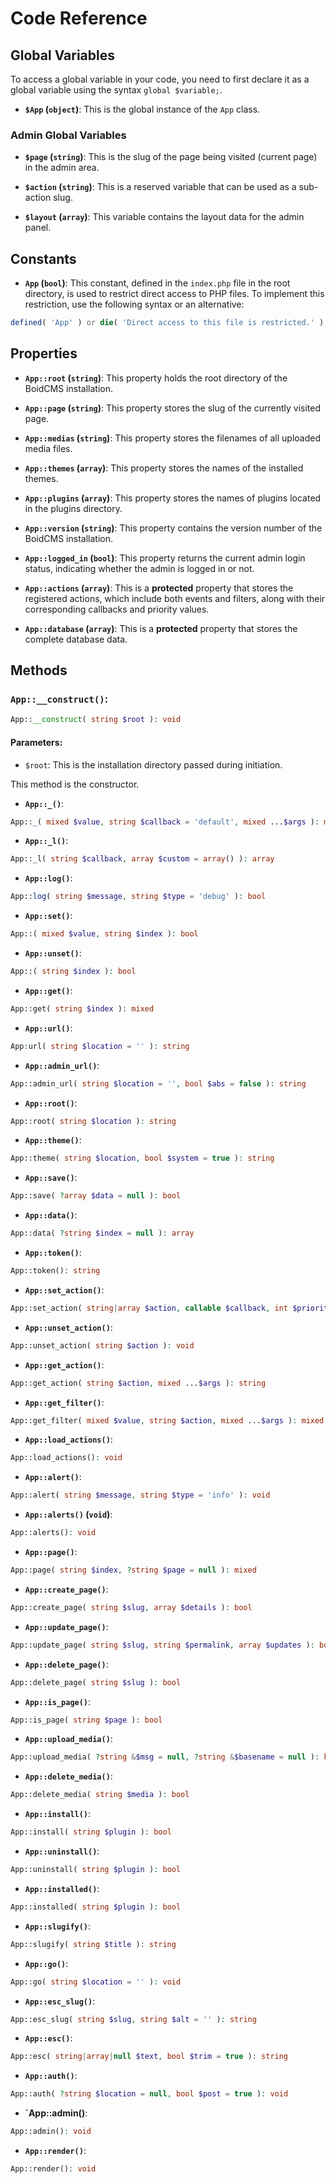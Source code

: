 # Code Reference


## Global Variables
To access a global variable in your code, you need to first declare it as a global variable using the syntax `global $variable;`. 

- **`$App` (`object`)**:
This is the global instance of the `App` class.

### Admin Global Variables

- **`$page` (`string`)**:
This is the slug of the page being visited (current page) in the admin area.

- **`$action` (`string`)**:
This is a reserved variable that can be used as a sub-action slug.

- **`$layout` (`array`)**:
This variable contains the layout data for the admin panel.

## Constants

- **`App` (`bool`)**:
This constant, defined in the `index.php` file in the root directory, is used to restrict direct access to PHP files. To implement this restriction, use the following syntax or an alternative: 

```php
defined( 'App' ) or die( 'Direct access to this file is restricted.' );
```

## Properties

- **`App::root` (`string`)**:
This property holds the root directory of the BoidCMS installation.  

- **`App::page` (`string`)**:
This property stores the slug of the currently visited page.  

- **`App::medias` (`string`)**:
This property stores the filenames of all uploaded media files.  

- **`App::themes` (`array`)**:
This property stores the names of the installed themes.  

- **`App::plugins` (`array`)**:
This property stores the names of plugins located in the plugins directory.  

- **`App::version` (`string`)**:
This property contains the version number of the BoidCMS installation.  

- **`App::logged_in` (`bool`)**:
This property returns the current admin login status, indicating whether the admin is logged in or not.  

- **`App::actions` (`array`)**:
This is a **protected** property that stores the registered actions, which include both events and filters, along with their corresponding callbacks and priority values.  

- **`App::database` (`array`)**:
This is a **protected** property that stores the complete database data.  

## Methods

### **`App::__construct()`**:
```php
App::__construct( string $root ): void
```

#### **Parameters**:
 - `$root`: This is the installation directory passed during initiation.

This method is the constructor.  


- **`App::_()`**:
```php
App::_( mixed $value, string $callback = 'default', mixed ...$args ): mixed
```


- **`App::_l()`**:

```php
App::_l( string $callback, array $custom = array() ): array
```

- **`App::log()`**:

```php
App::log( string $message, string $type = 'debug' ): bool
```

- **`App::set()`**:

```php
App::( mixed $value, string $index ): bool
```

- **`App::unset()`**:

```php
App::( string $index ): bool
```

- **`App::get()`**:

```php
App::get( string $index ): mixed
```

- **`App::url()`**:

```php
App:url( string $location = '' ): string
```

- **`App::admin_url()`**:

```php
App::admin_url( string $location = '', bool $abs = false ): string
```

- **`App::root()`**:

```php
App::root( string $location ): string
```

- **`App::theme()`**:

```php
App::theme( string $location, bool $system = true ): string
```

- **`App::save()`**:

```php
App::save( ?array $data = null ): bool
```

- **`App::data()`**:

```php
App::data( ?string $index = null ): array
```

- **`App::token()`**:

```php
App::token(): string
```

- **`App::set_action()`**:

```php
App::set_action( string|array $action, callable $callback, int $priority = 10 ): void
```

- **`App::unset_action()`**:

```php
App::unset_action( string $action ): void
```

- **`App::get_action()`**:

```php
App::get_action( string $action, mixed ...$args ): string
```

- **`App::get_filter()`**:

```php
App::get_filter( mixed $value, string $action, mixed ...$args ): mixed
```

- **`App::load_actions()`**:

```php
App::load_actions(): void
```

- **`App::alert()`**:

```php
App::alert( string $message, string $type = 'info' ): void
```

- **`App::alerts()` (`void`)**:

```php
App::alerts(): void
```

- **`App::page()`**:

```php
App::page( string $index, ?string $page = null ): mixed
```

- **`App::create_page()`**:

```php
App::create_page( string $slug, array $details ): bool
```

- **`App::update_page()`**:

```php
App::update_page( string $slug, string $permalink, array $updates ): bool
```

- **`App::delete_page()`**:

```php
App::delete_page( string $slug ): bool
```

- **`App::is_page()`**:

```php
App::is_page( string $page ): bool
```

- **`App::upload_media()`**:

```php
App::upload_media( ?string &$msg = null, ?string &$basename = null ): bool
```

- **`App::delete_media()`**:

```php
App::delete_media( string $media ): bool
```

- **`App::install()`**:

```php
App::install( string $plugin ): bool
```

- **`App::uninstall()`**:

```php
App::uninstall( string $plugin ): bool
```

- **`App::installed()`**:

```php
App::installed( string $plugin ): bool
```

- **`App::slugify()`**:

```php
App::slugify( string $title ): string
```

- **`App::go()`**:

```php
App::go( string $location = '' ): void
```

- **`App::esc_slug()`**:

```php
App::esc_slug( string $slug, string $alt = '' ): string
```

- **`App::esc()`**:

```php
App::esc( string|array|null $text, bool $trim = true ): string
```

- **`App::auth()`**:

```php
App::auth( ?string $location = null, bool $post = true ): void
```

- **`App::admin()**:

```php
App::admin(): void
```

- **`App::render()`**:

```php
App::render(): void
```

